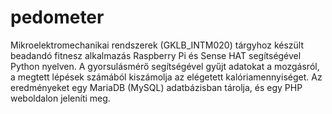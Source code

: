 # pedometer
Mikroelektromechanikai rendszerek (GKLB_INTM020) tárgyhoz készült beadandó fitnesz alkalmazás Raspberry Pi és Sense HAT segítségével Python nyelven.
A gyorsulásmérő segítségével gyűjt adatokat a mozgásról, a megtett lépések számából kiszámolja az elégetett kalóriamennyiséget.
Az eredményeket egy MariaDB (MySQL) adatbázisban tárolja, és egy PHP weboldalon jeleníti meg.

